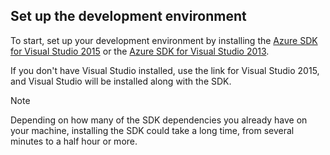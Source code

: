 ## <a name="setupdevenv"></a>Set up the development environment
To start, set up your development environment by installing the [Azure SDK for Visual Studio 2015](http://go.microsoft.com/fwlink/?linkid=518003) or the [Azure SDK for Visual Studio 2013](http://go.microsoft.com/fwlink/?LinkID=324322).

If you don't have Visual Studio installed, use the link for Visual Studio 2015, and Visual Studio will be installed along with the SDK.

> [!NOTE]
> Depending on how many of the SDK dependencies you already have on your machine, installing the SDK could take a long time, from several minutes to a half hour or more.
> 
>